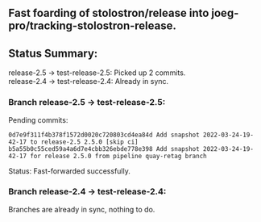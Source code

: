 ## Fast foarding of stolostron/release into joeg-pro/tracking-stolostron-release.

## Status Summary:

release-2.5 -> test-release-2.5: Picked up 2 commits.  
release-2.4 -> test-release-2.4: Already in sync.  

### Branch release-2.5 -> test-release-2.5:

Pending commits:

```
0d7e9f311f4b378f1572d0020c720803cd4ea84d Add snapshot 2022-03-24-19-42-17 to release-2.5 2.5.0 [skip ci]
b5a55b0c55ced59a4a6d7e4cbb326ebde778e398 Add snapshot 2022-03-24-19-42-17 for release 2.5.0 from pipeline quay-retag branch
```

Status: Fast-forwarded successfully.

### Branch release-2.4 -> test-release-2.4:

Branches are already in sync, nothing to do.
